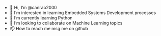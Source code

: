 - 👋 Hi, I’m @canrao2000
- 👀 I’m interested in learning Embedded Systems Development processes
- 🌱 I’m currently learning Python
- 💞️ I’m looking to collaborate on Machine Learning topics
- 📫 How to reach me msg me on github

<!---
canrao2000/canrao2000 is a ✨ special ✨ repository because its `README.md` (this file) appears on your GitHub profile.
You can click the Preview link to take a look at your changes.
--->
